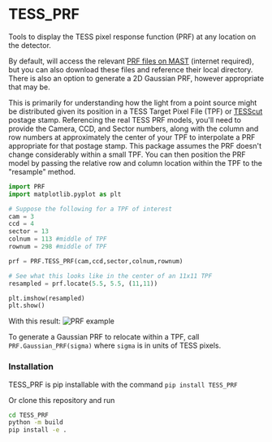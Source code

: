 # TESS_PRF
Tools to display the TESS pixel response function (PRF) at any location on the detector.

By default, will access the relevant [PRF files on MAST](https://heasarc.gsfc.nasa.gov/docs/tess/observing-technical.html#point-spread-function) (internet required), but you can also download these files and reference their local directory.  There is also an option to generate a 2D Gaussian PRF, however appropriate that may be.

This is primarily for understanding how the light from a point source might be distributed given its position in a TESS Target Pixel File (TPF) or [TESScut](https://mast.stsci.edu/tesscut/) postage stamp. Referencing the real TESS PRF models, you'll need to provide the Camera, CCD, and Sector numbers, along with the column and row numbers at approximately the center of your TPF to interpolate a PRF appropriate for that postage stamp.  This package assumes the PRF doesn't change considerably within a small TPF.  You can then position the PRF model by passing the relative row and column location within the TPF to the "resample" method.

```python
import PRF
import matplotlib.pyplot as plt

# Suppose the following for a TPF of interest
cam = 3
ccd = 4
sector = 13
colnum = 113 #middle of TPF
rownum = 298 #middle of TPF

prf = PRF.TESS_PRF(cam,ccd,sector,colnum,rownum)

# See what this looks like in the center of an 11x11 TPF
resampled = prf.locate(5.5, 5.5, (11,11))

plt.imshow(resampled)
plt.show()
```
With this result:
![PRF example](https://github.com/keatonb/TESS_PRF/raw/main/example.png)

To generate a Gaussian PRF to relocate within a TPF, call `PRF.Gaussian_PRF(sigma)` where `sigma` is in units of TESS pixels.

### Installation
TESS_PRF is pip installable with the command `pip install TESS_PRF`

Or clone this repository and run 
```bash
cd TESS_PRF
python -m build
pip install -e .
```
